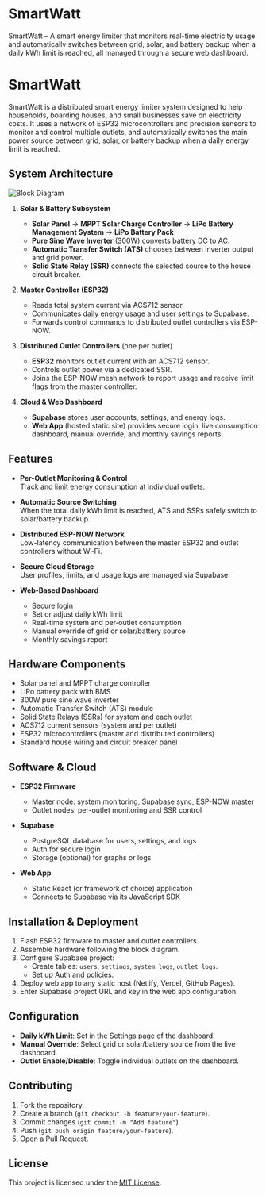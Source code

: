 # SmartWatt

SmartWatt – A smart energy limiter that monitors real-time electricity usage and automatically switches between grid, solar, and battery backup when a daily kWh limit is reached, all managed through a secure web dashboard.

# SmartWatt

SmartWatt is a distributed smart energy limiter system designed to help households, boarding houses, and small businesses save on electricity costs. It uses a network of ESP32 microcontrollers and precision sensors to monitor and control multiple outlets, and automatically switches the main power source between grid, solar, or battery backup when a daily energy limit is reached.

## System Architecture

![Block Diagram](SmartWatt_BlockDiagram.jpg)

1. **Solar & Battery Subsystem**

   - **Solar Panel** → **MPPT Solar Charge Controller** → **LiPo Battery Management System** → **LiPo Battery Pack**
   - **Pure Sine Wave Inverter** (300W) converts battery DC to AC.
   - **Automatic Transfer Switch (ATS)** chooses between inverter output and grid power.
   - **Solid State Relay (SSR)** connects the selected source to the house circuit breaker.

2. **Master Controller (ESP32)**

   - Reads total system current via ACS712 sensor.
   - Communicates daily energy usage and user settings to Supabase.
   - Forwards control commands to distributed outlet controllers via ESP-NOW.

3. **Distributed Outlet Controllers** (one per outlet)

   - **ESP32** monitors outlet current with an ACS712 sensor.
   - Controls outlet power via a dedicated SSR.
   - Joins the ESP-NOW mesh network to report usage and receive limit flags from the master controller.

4. **Cloud & Web Dashboard**
   - **Supabase** stores user accounts, settings, and energy logs.
   - **Web App** (hosted static site) provides secure login, live consumption dashboard, manual override, and monthly savings reports.

## Features

- **Per-Outlet Monitoring & Control**  
  Track and limit energy consumption at individual outlets.

- **Automatic Source Switching**  
  When the total daily kWh limit is reached, ATS and SSRs safely switch to solar/battery backup.

- **Distributed ESP-NOW Network**  
  Low-latency communication between the master ESP32 and outlet controllers without Wi‑Fi.

- **Secure Cloud Storage**  
  User profiles, limits, and usage logs are managed via Supabase.

- **Web-Based Dashboard**
  - Secure login
  - Set or adjust daily kWh limit
  - Real-time system and per‑outlet consumption
  - Manual override of grid or solar/battery source
  - Monthly savings report

## Hardware Components

- Solar panel and MPPT charge controller
- LiPo battery pack with BMS
- 300W pure sine wave inverter
- Automatic Transfer Switch (ATS) module
- Solid State Relays (SSRs) for system and each outlet
- ACS712 current sensors (system and per outlet)
- ESP32 microcontrollers (master and distributed controllers)
- Standard house wiring and circuit breaker panel

## Software & Cloud

- **ESP32 Firmware**

  - Master node: system monitoring, Supabase sync, ESP-NOW master
  - Outlet nodes: per-outlet monitoring and SSR control

- **Supabase**

  - PostgreSQL database for users, settings, and logs
  - Auth for secure login
  - Storage (optional) for graphs or logs

- **Web App**
  - Static React (or framework of choice) application
  - Connects to Supabase via its JavaScript SDK

## Installation & Deployment

1. Flash ESP32 firmware to master and outlet controllers.
2. Assemble hardware following the block diagram.
3. Configure Supabase project:
   - Create tables: `users`, `settings`, `system_logs`, `outlet_logs`.
   - Set up Auth and policies.
4. Deploy web app to any static host (Netlify, Vercel, GitHub Pages).
5. Enter Supabase project URL and key in the web app configuration.

## Configuration

- **Daily kWh Limit**: Set in the Settings page of the dashboard.
- **Manual Override**: Select grid or solar/battery source from the live dashboard.
- **Outlet Enable/Disable**: Toggle individual outlets on the dashboard.

## Contributing

1. Fork the repository.
2. Create a branch (`git checkout -b feature/your-feature`).
3. Commit changes (`git commit -m "Add feature"`).
4. Push (`git push origin feature/your-feature`).
5. Open a Pull Request.

## License

This project is licensed under the [MIT License](LICENSE).
